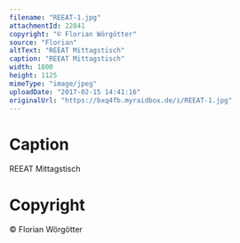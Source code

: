 ```yaml
---
filename: "REEAT-1.jpg"
attachmentId: 22841
copyright: "© Florian Wörgötter"
source: "Florian"
altText: "REEAT Mittagstisch"
caption: "REEAT Mittagstisch"
width: 1800
height: 1125
mimeType: "image/jpeg"
uploadDate: "2017-02-15 14:41:16"
originalUrl: "https://bxq4fb.myraidbox.de/i/REEAT-1.jpg"
---
```


# Caption

REEAT Mittagstisch

# Copyright

© Florian Wörgötter

